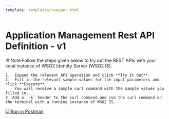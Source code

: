 ```yaml
---
template: templates/swagger.html
---
```

# Application Management Rest API Definition - v1

!!! Note
    Follow the steps given below to try out the REST APIs with your local instance of WSO2 Identity Server (WSO2 IS).
    
    1.  Expand the relevant API operation and click **Try It Out**.
    2.  Fill in the relevant sample values for the input parameters and click **Execute**.
        You will receive a sample curl command with the sample values you filled in.
    3. Add a `-k` header to the curl command and run the curl command on the terminal with a running instance of WSO2 IS.

<div id="swagger-ui"></div>
<script src="../../assets/lib/swagger/swagger-ui-bundle.js"> </script>
<script src="../../assets/lib/swagger/swagger-ui-standalone-preset.js"> </script>
<script>
window.onload = function() {
  // Begin Swagger UI call region
  const ui = SwaggerUIBundle({
    url: "https://github.com/wso2/identity-api-server/blob/master/components/org.wso2.carbon.identity.api.server.application.management/org.wso2.carbon.identity.api.server.application.management.v1/src/main/resources/applications.yaml",
    dom_id: '#swagger-ui',
    deepLinking: true,
    presets: [
      SwaggerUIBundle.presets.apis,
      SwaggerUIStandalonePreset
    ],
    plugins: [
      SwaggerUIBundle.plugins.DownloadUrl
    ],
    layout: "StandaloneLayout"
  })
  // End Swagger UI call region

  window.ui = ui
}
</script>

[![Run in Postman](https://run.pstmn.io/button.svg)](https://www.getpostman.com/collections/51139ad1cff6875115a1)
